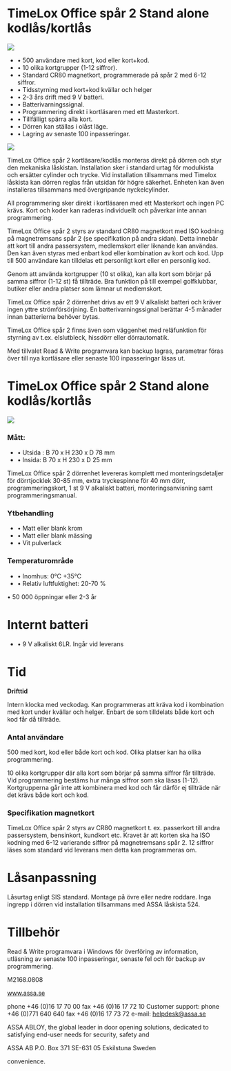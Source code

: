 # TimeLox Office spår 2 Stand alone kodlås/kortlås

![](_page_0_Picture_1.jpeg)

- • 500 användare med kort, kod eller kort+kod.
- • 10 olika kortgrupper (1-12 siffror).
- • Standard CR80 magnetkort, programmerade på spår 2 med 6-12 siffror.
- • Tidsstyrning med kort+kod kvällar och helger
- • 2-3 års drift med 9 V batteri.
- • Batterivarningssignal.
- • Programmering direkt i kortläsaren med ett Masterkort.
- • Tillfälligt spärra alla kort.
- • Dörren kan ställas i olåst läge.
- • Lagring av senaste 100 inpasseringar.

![](_page_0_Picture_12.jpeg)

TimeLox Office spår 2 kortläsare/kodlås monteras direkt på dörren och styr den mekaniska låskistan. Installation sker i standard urtag för modulkista och ersätter cylinder och trycke. Vid installation tillsammans med Timelox låskista kan dörren reglas från utsidan för högre säkerhet. Enheten kan även installeras tillsammans med övergripande nyckelcylinder.

All programmering sker direkt i kortläsaren med ett Masterkort och ingen PC krävs. Kort och koder kan raderas individuellt och påverkar inte annan programmering.

TimeLox Office spår 2 styrs av standard CR80 magnetkort med ISO kodning på magnetremsans spår 2 (se specifikation på andra sidan). Detta innebär att kort till andra passersystem, medlemskort eller liknande kan användas. Den kan även styras med enbart kod eller kombination av kort och kod. Upp till 500 användare kan tilldelas ett personligt kort eller en personlig kod.

Genom att använda kortgrupper (10 st olika), kan alla kort som börjar på samma siffror (1-12 st) få tillträde. Bra funktion på till exempel golfklubbar, butiker eller andra platser som lämnar ut medlemskort.

TimeLox Office spår 2 dörrenhet drivs av ett 9 V alkaliskt batteri och kräver ingen yttre strömförsörjning. En batterivarningssignal berättar 4-5 månader innan batterierna behöver bytas.

TimeLox Office spår 2 finns även som väggenhet med reläfunktion för styrning av t.ex. elslutbleck, hissdörr eller dörrautomatik.

Med tillvalet Read & Write programvara kan backup lagras, parametrar föras över till nya kortläsare eller senaste 100 inpasseringar läsas ut.

# TimeLox Office spår 2 Stand alone kodlås/kortlås

![](_page_1_Figure_1.jpeg)

### **Mått:**

- • Utsida : B 70 x H 230 x D 78 mm
- • Insida: B 70 x H 230 x D 25 mm

TimeLox Office spår 2 dörrenhet levereras komplett med monteringsdetaljer för dörrtjocklek 30-85 mm, extra tryckespinne för 40 mm dörr, programmeringskort, 1 st 9 V alkaliskt batteri, monteringsanvisning samt programmeringsmanual.

### **Ytbehandling**

- • Matt eller blank krom
- • Matt eller blank mässing
- • Vit pulverlack

### **Temperaturområde**

- • Inomhus: 0°C +35°C
- • Relativ luftfuktighet: 20-70 %

• 50 000 öppningar eller 2-3 år

# **Internt batteri**

- • 9 V alkaliskt 6LR. Ingår vid leverans
# **Tid**

**Drifttid**

Intern klocka med veckodag. Kan programmeras att kräva kod i kombination med kort under kvällar och helger. Enbart de som tilldelats både kort och kod får då tillträde.

### **Antal användare**

500 med kort, kod eller både kort och kod. Olika platser kan ha olika programmering.

10 olika kortgrupper där alla kort som börjar på samma siffror får tillträde. Vid programmering bestäms hur många siffror som ska läsas (1-12). Kortgrupperna går inte att kombinera med kod och får därför ej tillträde när det krävs både kort och kod.

### **Specifikation magnetkort**

TimeLox Office spår 2 styrs av CR80 magnetkort t. ex. passerkort till andra passersystem, bensinkort, kundkort etc. Kravet är att korten ska ha ISO kodning med 6-12 varierande siffror på magnetremsans spår 2. 12 siffror läses som standard vid leverans men detta kan programmeras om.

# **Låsanpassning**

Låsurtag enligt SIS standard. Montage på övre eller nedre roddare. Inga ingrepp i dörren vid installation tillsammans med ASSA låskista 524.

# **Tillbehör**

Read & Write programvara i Windows för överföring av information, utläsning av senaste 100 inpasseringar, senaste fel och för backup av programmering.

M2168.0808 

www.assa.se

phone +46 (0)16 17 70 00 fax +46 (0)16 17 72 10 Customer support: phone +46 (0)771 640 640 fax +46 (0)16 17 73 72 e-mail: helpdesk@assa.se

ASSA ABLOY, the global leader in door opening solutions, dedicated to satisfying end-user needs for security, safety and

ASSA AB P.O. Box 371 SE-631 05 Eskilstuna Sweden

convenience.